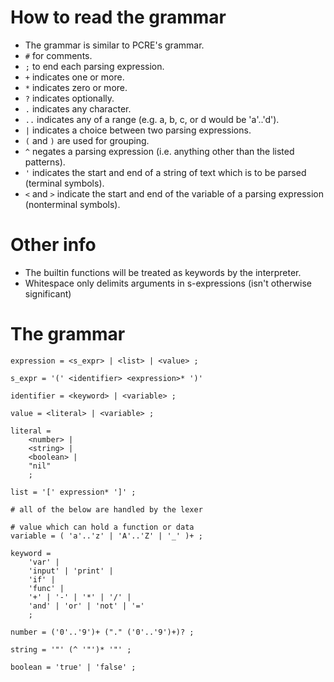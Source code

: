 # How to read the grammar
- The grammar is similar to PCRE's grammar.
- `#` for comments.
- `;` to end each parsing expression.
- `+` indicates one or more.
- `*` indicates zero or more.
- `?` indicates optionally.
- `.` indicates any character.
- `..` indicates any of a range (e.g. a, b, c, or d would be 'a'..'d').
- `|` indicates a choice between two parsing expressions.
- `(` and `)` are used for grouping.
- `^` negates a parsing expression (i.e. anything other than the listed patterns).
- `'` indicates the start and end of a string of text which is to be parsed (terminal symbols).
- `<` and `>` indicate the start and end of the variable of a parsing expression (nonterminal symbols).

# Other info
- The builtin functions will be treated as keywords by the interpreter.
- Whitespace only delimits arguments in s-expressions (isn't otherwise significant)

# The grammar
```
expression = <s_expr> | <list> | <value> ;

s_expr = '(' <identifier> <expression>* ')'

identifier = <keyword> | <variable> ;

value = <literal> | <variable> ;

literal =
    <number> |
    <string> |
    <boolean> |
    "nil"
    ;

list = '[' expression* ']' ;

# all of the below are handled by the lexer

# value which can hold a function or data
variable = ( 'a'..'z' | 'A'..'Z' | '_' )+ ;

keyword =
    'var' |
    'input' | 'print' |
    'if' |
    'func' |
    '+' | '-' | '*' | '/' |
    'and' | 'or' | 'not' | '='
    ;

number = ('0'..'9')+ ("." ('0'..'9')+)? ;

string = '"' (^ '"')* '"' ;

boolean = 'true' | 'false' ;
```